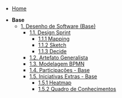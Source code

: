 <!-- docs/_sidebar.md -->

- [Home](/)
<!-- - [Projetos](/docs/Projeto/Projeto.md) -->

- **Base**
  - [1. Desenho de Software (Base)](/Base/1.Base.md)
    - [1.1. Design Sprint](/Base/1.1.DesignSprint.md)
        - [1.1.1 Mapping](/Base/1.1.1.Mapping.md)
        - [1.1.2 Sketch](/Base/1.1.2.Sketch.md)
        - [1.1.3 Decide](/Base/1.1.3.Decide.md)
    - [1.2. Artefato Generalista](/Base/1.2.ArtefatoGeneralista.md)
    - [1.3. Modelagem BPMN](/Base/1.3.ModelagemBPMN.md)
    - [1.4. Participações - Base](/Base/1.4.ParticipacoesBase.md)
    - [1.5. Iniciativas Extras - Base](/Base/1.5.IniciativasExtras.md)
        - [1.5.1 Heatmap](/Base/Extra/heatmap.md)
        - [1.5.2 Quadro de Conhecimentos](/Base/Extra/quadro-de-conhecimentos.md)